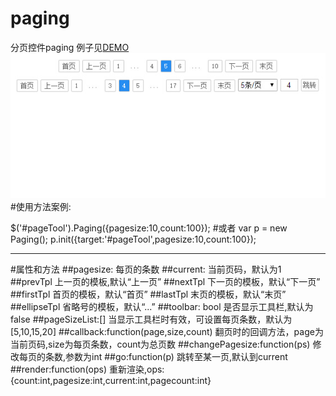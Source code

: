 # paging
分页控件paging
例子见[DEMO](http://www.lovewebgames.com/jsmodule/paging.html)  
![预览效果:](example/paging.jpg "分页组件效果图")
#使用方法案例:
	<div id="pageTool"></div>
	$('#pageTool').Paging({pagesize:10,count:100});
#或者
	var p = new Paging();
	p.init({target:'#pageTool',pagesize:10,count:100});
***
#属性和方法
##pagesize:
	每页的条数
##current:
	当前页码，默认为1
##prevTpl
	上一页的模板,默认“上一页”
##nextTpl
	下一页的模板，默认“下一页”
##firstTpl
	首页的模板，默认“首页”
##lastTpl
	末页的模板，默认“末页”
##ellipseTpl
	省略号的模板，默认“...”
##toolbar: bool
	是否显示工具栏,默认为false
##pageSizeList:[]
	当显示工具栏时有效，可设置每页条数，默认为[5,10,15,20]
##callback:function(page,size,count)
	翻页时的回调方法，page为当前页码,size为每页条数，count为总页数
##changePagesize:function(ps)
	修改每页的条数,参数为int
##go:function(p)
	跳转至某一页,默认到current
##render:function(ops)
	重新渲染,ops:{count:int,pagesize:int,current:int,pagecount:int}
